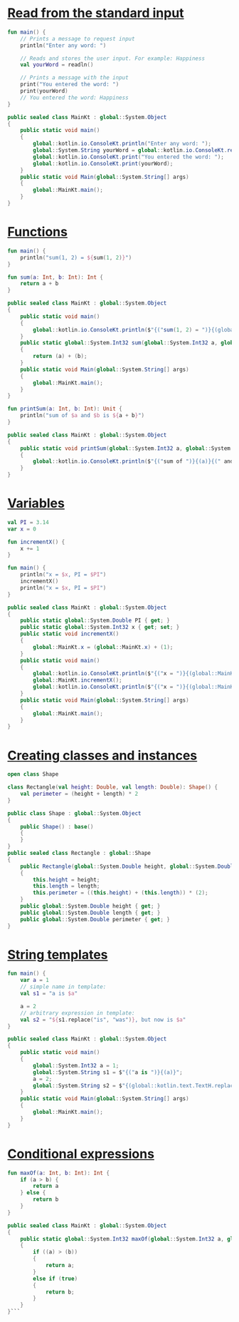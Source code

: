 # [Read from the standard input](https://kotlinlang.org/docs/basic-syntax.html#read-from-the-standard-input)

```kotlin
fun main() {
    // Prints a message to request input
    println("Enter any word: ")

    // Reads and stores the user input. For example: Happiness
    val yourWord = readln()

    // Prints a message with the input
    print("You entered the word: ")
    print(yourWord)
    // You entered the word: Happiness
}
```

```c#
public sealed class MainKt : global::System.Object
{
    public static void main()
    {
        global::kotlin.io.ConsoleKt.println("Enter any word: ");
        global::System.String yourWord = global::kotlin.io.ConsoleKt.readln();
        global::kotlin.io.ConsoleKt.print("You entered the word: ");
        global::kotlin.io.ConsoleKt.print(yourWord);
    }
    public static void Main(global::System.String[] args)
    {
        global::MainKt.main();
    }
}
```

# [Functions](https://kotlinlang.org/docs/basic-syntax.html#functions)

```kotlin
fun main() {
    println("sum(1, 2) = ${sum(1, 2)}")
}

fun sum(a: Int, b: Int): Int {
    return a + b
}
```

```c#
public sealed class MainKt : global::System.Object
{
    public static void main()
    {
        global::kotlin.io.ConsoleKt.println($"{("sum(1, 2) = ")}{(global::MainKt.sum(1, 2))}");
    }
    public static global::System.Int32 sum(global::System.Int32 a, global::System.Int32 b)
    {
        return (a) + (b);
    }
    public static void Main(global::System.String[] args)
    {
        global::MainKt.main();
    }
}
```

```kotlin
fun printSum(a: Int, b: Int): Unit {
    println("sum of $a and $b is ${a + b}")
}
```

```c#
public sealed class MainKt : global::System.Object
{
    public static void printSum(global::System.Int32 a, global::System.Int32 b)
    {
        global::kotlin.io.ConsoleKt.println($"{("sum of ")}{(a)}{(" and ")}{(b)}{(" is ")}{((a) + (b))}");
    }
}
```

# [Variables](https://kotlinlang.org/docs/basic-syntax.html#variables)

```kotlin
val PI = 3.14
var x = 0

fun incrementX() {
    x += 1
}

fun main() {
    println("x = $x, PI = $PI")
    incrementX()
    println("x = $x, PI = $PI")
}
```

```c#
public sealed class MainKt : global::System.Object
{
    public static global::System.Double PI { get; }
    public static global::System.Int32 x { get; set; }
    public static void incrementX()
    {
        global::MainKt.x = (global::MainKt.x) + (1);
    }
    public static void main()
    {
        global::kotlin.io.ConsoleKt.println($"{("x = ")}{(global::MainKt.x)}{(", PI = ")}{(global::MainKt.PI)}");
        global::MainKt.incrementX();
        global::kotlin.io.ConsoleKt.println($"{("x = ")}{(global::MainKt.x)}{(", PI = ")}{(global::MainKt.PI)}");
    }
    public static void Main(global::System.String[] args)
    {
        global::MainKt.main();
    }
}
```

# [Creating classes and instances](https://kotlinlang.org/docs/basic-syntax.html#creating-classes-and-instances)

```kotlin
open class Shape

class Rectangle(val height: Double, val length: Double): Shape() {
    val perimeter = (height + length) * 2
}
```


```c#
public class Shape : global::System.Object
{
    public Shape() : base()
    {
    }
}
public sealed class Rectangle : global::Shape
{
    public Rectangle(global::System.Double height, global::System.Double length) : base()
    {
        this.height = height;
        this.length = length;
        this.perimeter = ((this.height) + (this.length)) * (2);
    }
    public global::System.Double height { get; }
    public global::System.Double length { get; }
    public global::System.Double perimeter { get; }
}
```

# [String templates](https://kotlinlang.org/docs/basic-syntax.html#string-templates)

```kotlin
fun main() {
    var a = 1
    // simple name in template:
    val s1 = "a is $a"

    a = 2
    // arbitrary expression in template:
    val s2 = "${s1.replace("is", "was")}, but now is $a"
}
```

```c#
public sealed class MainKt : global::System.Object
{
    public static void main()
    {
        global::System.Int32 a = 1;
        global::System.String s1 = $"{("a is ")}{(a)}";
        a = 2;
        global::System.String s2 = $"{(global::kotlin.text.TextH.replace(s1, "is", "was"))}{(", but now is ")}{(a)}";
    }
    public static void Main(global::System.String[] args)
    {
        global::MainKt.main();
    }
}
```

# [Conditional expressions](https://kotlinlang.org/docs/basic-syntax.html#conditional-expressions)

```kotlin
fun maxOf(a: Int, b: Int): Int {
    if (a > b) {
        return a
    } else {
        return b
    }
}
```


```c#
public sealed class MainKt : global::System.Object
{
    public static global::System.Int32 maxOf(global::System.Int32 a, global::System.Int32 b)
    {
        if ((a) > (b)) 
        {
            return a;
        }
        else if (true) 
        {
            return b;
        }
    }
}```